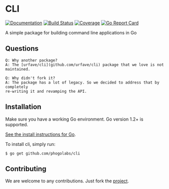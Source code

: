 # CLI

[![Documentation][godoc-img]][godoc-url]
[![Build Status][travis-img]][travis-url]
[![Coverage][codecov-img]][codecov-url]
[![Go Report Card][report-img]][report-url]

A simple package for building command line applications in Go

## Questions

```
Q: Why another package?
A: The [urfave/cli](github.com/urfave/cli) package that we love is not maintained.

Q: Why didn't fork it?
A: The package has a lot of legacy. So we decided to address that by completely
re-writing it and revamping the API.
```

## Installation

Make sure you have a working Go environment. Go version 1.2+ is supported.

[See the install instructions for Go](http://golang.org/doc/install.html).

To install cli, simply run:
```
$ go get github.com/phogolabs/cli
```

## Contributing

We are welcome to any contributions. Just fork the
[project](https://github.com/phogolabs/cli).

[travis-img]: https://travis-ci.org/phogolabs/cli.svg?branch=master
[travis-url]: https://travis-ci.org/phogolabs/cli
[report-img]: https://goreportcard.com/badge/github.com/phogolabs/cli
[report-url]: https://goreportcard.com/report/github.com/phogolabs/cli
[codecov-url]: https://codecov.io/gh/phogolabs/cli
[codecov-img]: https://codecov.io/gh/phogolabs/cli/branch/master/graph/badge.svg
[godoc-url]: https://godoc.org/github.com/phogolabs/cli
[godoc-img]: https://godoc.org/github.com/phogolabs/cli?status.svg
[license-img]: https://img.shields.io/badge/license-MIT-blue.svg
[software-license-url]: LICENSE
